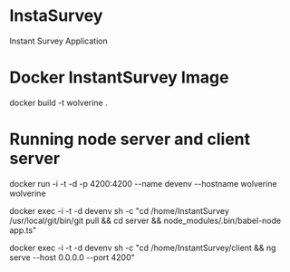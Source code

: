 # InstaSurvey
Instant Survey Application

# Docker InstantSurvey Image
docker build -t wolverine .

# Running node server and client server
docker run -i -t -d -p 4200:4200 --name devenv --hostname wolverine wolverine 

docker exec -i -t -d devenv sh -c "cd /home/InstantSurvey /usr/local/git/bin/git pull && cd server && node_modules/.bin/babel-node app.ts"

docker exec -i -t -d devenv sh -c "cd /home/InstantSurvey/client && ng serve --host 0.0.0.0 --port 4200"
